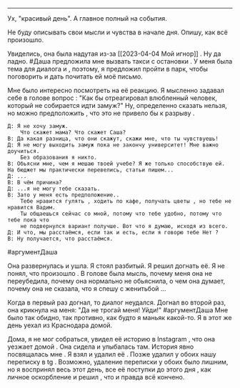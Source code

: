 ___

Ух, "красивый день".
А главное полный на события.

Не буду описывать свои мысли и чувства в начале дня. Опишу, как всё произошло.

Увиделись, она была надутая из-за [[2023-04-04 Мой игнор]] . Ну да ладно. 
#Даша предложила мне вызвать такси с остановки . У меня была тема для диалога и , поэтому, я предложил пройти в парк, чтобы поговорить и дать почитать ей моё письмо.

Мне было интересно посмотреть на её реакцию.
Я мысленно задавал себе в голове вопрос : "Как бы отреагировал влюбленный человек, который не собирается идти замуж?" Ну, определенно сказать нельзя, но можно предположить , что это не привело бы к разрыву .

~~~
Д: Я не хочу замуж.
	Что скажет мама? Что скажет Саша?
В: Да какая разница, что они скажут, скажи мне, что ты чувствуешь!
Д: Я не могу выходить замуж пока не закончу университет! Мне важно доучиться. 
	Без образования я никто.
В: Обьясни мне, чем я мешаю твоей учебе? Я же только способствую ей. На бюджет мы практически перевелись, статьи пишем...
Д: ...
В: В чём причина?
Д: ...я не могу тебе сказать.
В: Зато у меня есть предположение..
	Тебе нравится гулять , ходить по кафе, получать цветы , но тебе не нравится Вадим.
	Ты общаешься сейчас со мной, потому что тебе удобно, потому что тебе пока что
	не подвернулся вариант получше. Вот что я думаю, исходя из всего.
Д: И что, мы расстаёмся, если так и есть, если я говорю тебе Нет ?
В: Ну получается, что расстаёмся.
~~~
#аргументДаша 

Она развернулась и ушла.
Я стоял разбитый. Я решил догнать её. Я не понял, что произошло .
В голове была мысль, почему меня она не переубедила, почему она нормально не обьяснила, о чем она думает, почему она не сказала, что я спешу с женитьбой ...

Когда в первый раз догнал, то диалог неудался. Догнал во второй раз, она крикнула на меня:
"Да не трогай меня! Уйди!"  #аргументДаша Мне было так обидно, так противно, как будто я маньяк какой-то. Я в этот же день уехал из Краснодара домой.

Дома, я не мог собраться, увидел её историю в Instagram , что она уезжает домой . 
Она сидела и улыбалась там. История явно посвящалась мне . Я взял и удалил её .
Позже удалил у обоих нашу переписку в tg . Возможно, удаление переписки у обоих было лишним, но я воспринял весь этот день, все её поступки до этого дня , как личное оскорбление и решил , что и правда всё кончено.